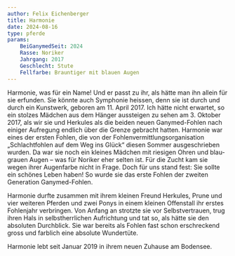 ```yaml
---
author: Felix Eichenberger
title: Harmonie
date: 2024-08-16
type: pferde
params:
    BeiGanymedSeit: 2024
    Rasse: Noriker
    Jahrgang: 2017
    Geschlecht: Stute
    Fellfarbe: Brauntiger mit blauen Augen
---
```


Harmonie, was für ein Name! Und er passt zu ihr, als hätte man ihn allein für sie erfunden. Sie könnte auch Symphonie heissen, denn sie ist durch und durch ein Kunstwerk, geboren am 11. April 2017. Ich hätte nicht erwartet, so ein stolzes Mädchen aus dem Hänger aussteigen zu sehen am 3. Oktober 2017, als wir sie und Herkules als die beiden neuen Ganymed-Fohlen nach einiger Aufregung endlich über die Grenze gebracht hatten. Harmonie war eines der ersten Fohlen, die von der Fohlenvermittlungsorganisation „Schlachtfohlen auf dem Weg ins Glück“ diesen Sommer ausgeschrieben wurden. Da war sie noch ein kleines Mädchen mit riesigen Ohren und blau-grauen Augen – was für Noriker eher selten ist. Für die Zucht kam sie wegen ihrer Augenfarbe nicht in Frage. Doch für uns stand fest: Sie sollte ein schönes Leben haben! So wurde sie das erste Fohlen der zweiten Generation Ganymed-Fohlen.

Harmonie durfte zusammen mit ihrem kleinen Freund Herkules, Prune und vier weiteren Pferden und zwei Ponys in einem kleinen Offenstall ihr erstes Fohlenjahr verbringen. Von Anfang an strotzte sie vor Selbstvertrauen, trug ihren Hals in selbstherrlichen Aufrichtung und tat so, als hätte sie den absoluten Durchblick. Sie war bereits als Fohlen fast schon erschreckend gross und farblich eine absolute Wundertüte.

Harmonie lebt seit Januar 2019 in ihrem neuen Zuhause am Bodensee.